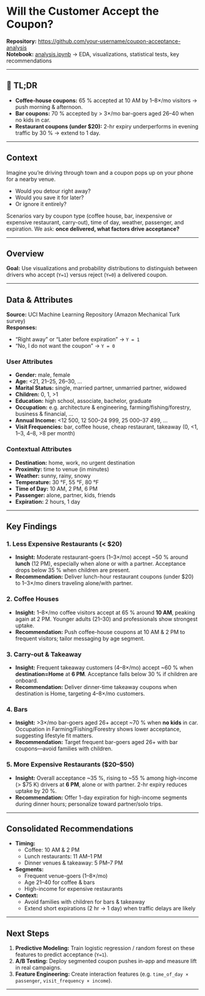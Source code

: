 # Will the Customer Accept the Coupon?

**Repository:** https://github.com/your-username/coupon-acceptance-analysis  
**Notebook:** [analysis.ipynb](notebooks/analysis.ipynb) → EDA, visualizations, statistical tests, key recommendations

---

## 🚀 TL;DR

- **Coffee-house coupons:** 65 % accepted at 10 AM by 1–8×/mo visitors → push morning & afternoon.  
- **Bar coupons:** 70 % accepted by > 3×/mo bar-goers aged 26–40 when no kids in car.  
- **Restaurant coupons (under $20):** 2-hr expiry underperforms in evening traffic by 30 % → extend to 1 day.  

---

## Context

Imagine you’re driving through town and a coupon pops up on your phone for a nearby venue.  
- Would you detour right away?  
- Would you save it for later?  
- Or ignore it entirely?  

Scenarios vary by coupon type (coffee house, bar, inexpensive or expensive restaurant, carry-out), time of day, weather, passenger, and expiration. We ask: **once delivered, what factors drive acceptance?**

---

## Overview

**Goal:** Use visualizations and probability distributions to distinguish between drivers who accept (`Y=1`) versus reject (`Y=0`) a delivered coupon.

---

## Data & Attributes

**Source:** UCI Machine Learning Repository (Amazon Mechanical Turk survey)  
**Responses:**  
- “Right away” or “Later before expiration” → `Y = 1`  
- “No, I do not want the coupon” → `Y = 0`  

### User Attributes  
- **Gender:** male, female  
- **Age:** <21, 21–25, 26–30, …  
- **Marital Status:** single, married partner, unmarried partner, widowed  
- **Children:** 0, 1, >1  
- **Education:** high school, associate, bachelor, graduate  
- **Occupation:** e.g. architecture & engineering, farming/fishing/forestry, business & financial, …  
- **Annual Income:** <12 500, 12 500–24 999, 25 000–37 499, …  
- **Visit Frequencies:** bar, coffee house, cheap restaurant, takeaway (0, <1, 1–3, 4–8, >8 per month)  

### Contextual Attributes  
- **Destination:** home, work, no urgent destination  
- **Proximity:** time to venue (in minutes)  
- **Weather:** sunny, rainy, snowy  
- **Temperature:** 30 °F, 55 °F, 80 °F  
- **Time of Day:** 10 AM, 2 PM, 6 PM  
- **Passenger:** alone, partner, kids, friends  
- **Expiration:** 2 hours, 1 day  

---

## Key Findings

### 1. Less Expensive Restaurants (< \$20)  
- **Insight:** Moderate restaurant-goers (1–3×/mo) accept ~50 % around **lunch** (12 PM), especially when alone or with a partner. Acceptance drops below 35 % when children are present.  
- **Recommendation:** Deliver lunch-hour restaurant coupons (under \$20) to 1–3×/mo diners traveling alone/with partner.

### 2. Coffee Houses  
- **Insight:** 1–8×/mo coffee visitors accept at 65 % around **10 AM**, peaking again at 2 PM. Younger adults (21–30) and professionals show strongest uptake.  
- **Recommendation:** Push coffee-house coupons at 10 AM & 2 PM to frequent visitors; tailor messaging by age segment.

### 3. Carry-out & Takeaway  
- **Insight:** Frequent takeaway customers (4–8×/mo) accept ~60 % when **destination=Home** at **6 PM**. Acceptance falls below 30 % if children are onboard.  
- **Recommendation:** Deliver dinner-time takeaway coupons when destination is Home, targeting 4–8×/mo customers.

### 4. Bars  
- **Insight:** >3×/mo bar-goers aged 26+ accept ~70 % when **no kids** in car. Occupation in Farming/Fishing/Forestry shows lower acceptance, suggesting lifestyle fit matters.  
- **Recommendation:** Target frequent bar-goers aged 26+ with bar coupons—avoid families with children.

### 5. More Expensive Restaurants (\$20–\$50)  
- **Insight:** Overall acceptance ~35 %, rising to ~55 % among high-income (> \$75 K) drivers at **6 PM**, alone or with partner. 2-hr expiry reduces uptake by 20 %.  
- **Recommendation:** Offer 1-day expiration for high-income segments during dinner hours; personalize toward partner/solo trips.

---

## Consolidated Recommendations

- **Timing:**  
  - Coffee: 10 AM & 2 PM  
  - Lunch restaurants: 11 AM–1 PM  
  - Dinner venues & takeaway: 5 PM–7 PM  
- **Segments:**  
  - Frequent venue-goers (1–8×/mo)  
  - Age 21–40 for coffee & bars  
  - High-income for expensive restaurants  
- **Context:**  
  - Avoid families with children for bars & takeaway  
  - Extend short expirations (2 hr → 1 day) when traffic delays are likely  

---

## Next Steps

1. **Predictive Modeling:** Train logistic regression / random forest on these features to predict acceptance (`Y=1`).  
2. **A/B Testing:** Deploy segmented coupon pushes in-app and measure lift in real campaigns.  
3. **Feature Engineering:** Create interaction features (e.g. `time_of_day × passenger`, `visit_frequency × income`).  

---


